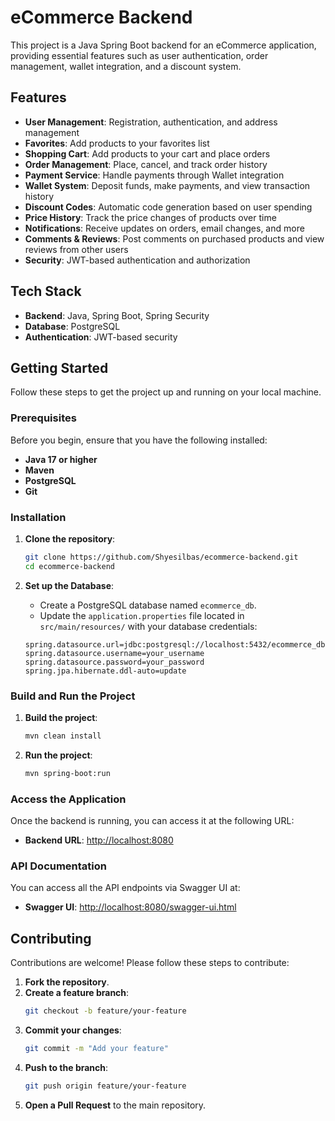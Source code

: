 # eCommerce Backend

This project is a Java Spring Boot backend for an eCommerce application, providing essential features such as user authentication, order management, wallet integration, and a discount system.

## Features

- **User Management**: Registration, authentication, and address management
- **Favorites**: Add products to your favorites list
- **Shopping Cart**: Add products to your cart and place orders
- **Order Management**: Place, cancel, and track order history
- **Payment Service**: Handle payments through Wallet integration
- **Wallet System**: Deposit funds, make payments, and view transaction history
- **Discount Codes**: Automatic code generation based on user spending
- **Price History**: Track the price changes of products over time
- **Notifications**: Receive updates on orders, email changes, and more
- **Comments & Reviews**: Post comments on purchased products and view reviews from other users
- **Security**: JWT-based authentication and authorization

## Tech Stack

- **Backend**: Java, Spring Boot, Spring Security
- **Database**: PostgreSQL
- **Authentication**: JWT-based security

## Getting Started

Follow these steps to get the project up and running on your local machine.

### Prerequisites

Before you begin, ensure that you have the following installed:

- **Java 17 or higher**
- **Maven**
- **PostgreSQL**
- **Git**

### Installation

1. **Clone the repository**:
   ```bash
   git clone https://github.com/Shyesilbas/ecommerce-backend.git
   cd ecommerce-backend
   ```

2. **Set up the Database**:
   - Create a PostgreSQL database named `ecommerce_db`.
   - Update the `application.properties` file located in `src/main/resources/` with your database credentials:

   ```properties
   spring.datasource.url=jdbc:postgresql://localhost:5432/ecommerce_db
   spring.datasource.username=your_username
   spring.datasource.password=your_password
   spring.jpa.hibernate.ddl-auto=update
   ```

### Build and Run the Project

1. **Build the project**:
   ```bash
   mvn clean install
   ```

2. **Run the project**:
   ```bash
   mvn spring-boot:run
   ```

### Access the Application

Once the backend is running, you can access it at the following URL:

- **Backend URL**: [http://localhost:8080](http://localhost:8080)

### API Documentation

You can access all the API endpoints via Swagger UI at:

- **Swagger UI**: [http://localhost:8080/swagger-ui.html](http://localhost:8080/swagger-ui.html)

## Contributing

Contributions are welcome! Please follow these steps to contribute:

1. **Fork the repository**.
2. **Create a feature branch**:
   ```bash
   git checkout -b feature/your-feature
   ```
3. **Commit your changes**:
   ```bash
   git commit -m "Add your feature"
   ```
4. **Push to the branch**:
   ```bash
   git push origin feature/your-feature
   ```
5. **Open a Pull Request** to the main repository.
